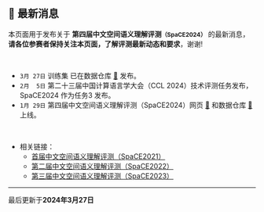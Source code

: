 
<br/>

## 📮 最新消息

<p class="text-center">本页面用于发布关于 <strong>第四届中文空间语义理解评测<small>（SpaCE2024）</small></strong> 的最新消息，<br/><span style="color:var(--notice-red)"><strong>请各位参赛者保持关注本页面，了解评测最新动态和要求</strong></span>，谢谢!</p>

<br/>

- `3月 27日` 训练集 已在数据仓库 <a href="https://github.com/2030NLP/SpaCE2024/data" target="_blank">🔗</a> 发布。
- `2月  5日` 第二十三届中国计算语言学大会（CCL 2024）技术评测任务发布，SpaCE2024 作为任务3 发布。
- `1月 29日` 第四届中文空间语义理解评测（SpaCE2024）网页 <a href="https://2030nlp.github.io/SpaCE2024" target="_blank">🔗</a> 和数据仓库 <a href="https://github.com/2030NLP/SpaCE2024" target="_blank">🔗</a> 上线。

<br/>

- 相关链接：
  - <a href="http://ccl.pku.edu.cn:8084/SpaCE2021/" target="_blank">首届中文空间语义理解评测（SpaCE2021）</a >
  - <a href="https://2030nlp.github.io/SpaCE2022/" target="_blank">第二届中文空间语义理解评测（SpaCE2022）</a >
  - <a href="https://2030nlp.github.io/SpaCE2023/" target="_blank">第三届中文空间语义理解评测（SpaCE2023）</a >
    <!-- - [基于前提的跨模态推理评测 PMR 2022](https://2030nlp.github.io/PMR/evaluation.html) -->
    <!-- - [第二届中文抽象语义表示解析评测 CAMRP 2022](https://github.com/GoThereGit/Chinese-AMR) -->
    <!-- - [中文语法纠错评测 CLTC 2022](https://github.com/blcuicall/CCL2022-CGEC) -->

<hr/>
<p class="text-center">最后更新于<strong>2024年3月27日</strong></p>
